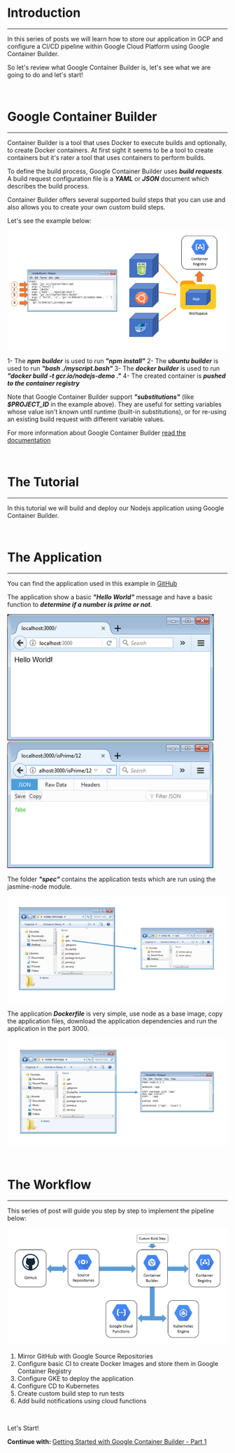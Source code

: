 <h1>Introduction</h1>
<hr />

In this series of posts we will learn how to store our application in GCP and configure a CI/CD pipeline within Google Cloud Platform using Google Container Builder.

So let's review what Google Container Builder is, let's see what we are going to do and let's start!

&nbsp;


<h1>Google Container Builder</h1>
<hr />

Container Builder  is a tool that uses Docker to execute builds and optionally, to create Docker containers. At first sight it seems to be a tool to create containers but it's rater a tool that uses containers to perform builds.

To define the build process, Google Container Builder uses <strong><em>build requests</em></strong>. A build request configuration file is a <strong><em>YAML</em></strong> or <strong><em>JSON</em></strong> document which describes the build process.

Container Builder offers several supported build steps that you can use and also allows you to create your own custom build steps.

Let's see the example below:

<img src="https://github.com/leonjalfon1/Microsoft-Blog/blob/master/GettingStartedWithGoogleContainerBuilder/0-Introduction/Images/0-1.png?raw=true" alt="Image" />

1- The <strong><em>npm builder</em></strong> is used to run <strong><em>"npm install"</em></strong>
2- The <strong><em>ubuntu builder</em></strong> is used to run <strong><em>"bash ./myscript.bash"</em></strong>
3- The <strong><em>docker builder</em></strong> is used to run <strong><em>"docker build -t gcr.io/nodejs-demo ."</em></strong>
4- The created container is <strong><em>pushed to the container registry</em></strong>

Note that Google Container Builder support <strong><em>"substitutions"</em></strong> (like <strong><em>$PROJECT_ID</em></strong> in the example above). They are useful for setting variables whose value isn't known until runtime (built-in substitutions), or for re-using an existing build request with different variable values.

For more information about Google Container Builder <a href="https://cloud.google.com/container-builder/docs/">read the documentation</a>

&nbsp;

<h1>The Tutorial</h1>
<hr />

In this tutorial we will build and deploy our Nodejs application using Google Container Builder.

&nbsp;

<h1>The Application</h1>
<hr />

You can find the application used in this example in <a href="https://github.com/leonjalfon1/nodejs-demoapp">GitHub</a>

The application show a basic <strong><em>"Hello World"</em></strong> message and have a basic function to <strong><em>determine if a number is prime or not</em></strong>.

<img src="https://github.com/leonjalfon1/Microsoft-Blog/blob/master/GettingStartedWithGoogleContainerBuilder/0-Introduction/Images/0-2.png?raw=true" alt="Image" />

<img src="https://github.com/leonjalfon1/Microsoft-Blog/blob/master/GettingStartedWithGoogleContainerBuilder/0-Introduction/Images/0-3.png?raw=true" alt="Image" />

The folder <strong><em>"spec"</em></strong> contains the application tests which are run using the jasmine-node module.

<img src="https://github.com/leonjalfon1/Microsoft-Blog/blob/master/GettingStartedWithGoogleContainerBuilder/0-Introduction/Images/0-4.png?raw=true" alt="Image" />

The application <strong><em>Dockerfile</em></strong> is very simple, use node as a base image, copy the application files, download the application dependencies and run the application in the port 3000.

<img src="https://github.com/leonjalfon1/Microsoft-Blog/blob/master/GettingStartedWithGoogleContainerBuilder/0-Introduction/Images/0-5.png?raw=true" alt="Image" />

&nbsp;

<h1>The Workflow</h1>
<hr />

This series of post will guide you step by step to implement the pipeline below: 

<img src="https://github.com/leonjalfon1/Microsoft-Blog/blob/master/GettingStartedWithGoogleContainerBuilder/0-Introduction/Images/0-6.png?raw=true" alt="Image" />

1) Mirror GitHub with Google Source Repositories
2) Configure basic CI to create Docker Images and store them in Google Container Registry
3) Configure GKE to deploy the application
4) Configure CD to Kubernetes
5) Create custom build step to run tests
6) Add build notifications using cloud functions

&nbsp;
&nbsp;

Let's Start!

<strong>Continue with: </strong><a href="https://blogs.microsoft.co.il/leonj/2017/11/20/getting-started-with-google-container-builder-1">Getting Started with Google Container Builder - Part 1</a>

&nbsp;
